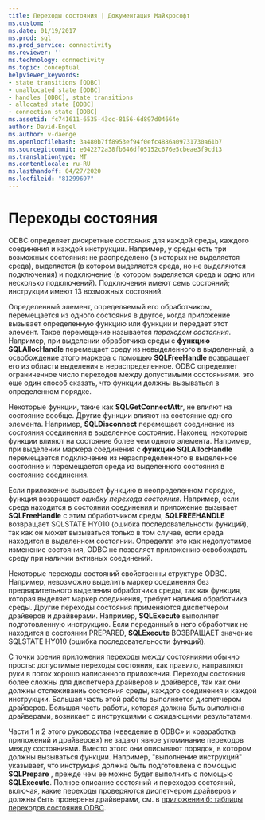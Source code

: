 ```yaml
---
title: Переходы состояния | Документация Майкрософт
ms.custom: ''
ms.date: 01/19/2017
ms.prod: sql
ms.prod_service: connectivity
ms.reviewer: ''
ms.technology: connectivity
ms.topic: conceptual
helpviewer_keywords:
- state transitions [ODBC]
- unallocated state [ODBC]
- handles [ODBC], state transitions
- allocated state [ODBC]
- connection state [ODBC]
ms.assetid: fc741611-6535-43cc-8156-6d897d04664e
author: David-Engel
ms.author: v-daenge
ms.openlocfilehash: 3a480b7ff8953ef94f0efc4886a09731730a61b7
ms.sourcegitcommit: e042272a38fb646df05152c676e5cbeae3f9cd13
ms.translationtype: MT
ms.contentlocale: ru-RU
ms.lasthandoff: 04/27/2020
ms.locfileid: "81299697"
---
```

# <a name="state-transitions"></a>Переходы состояния
ODBC определяет дискретные *состояния* для каждой среды, каждого соединения и каждой инструкции. Например, у среды есть три возможных состояния: не распределено (в которых не выделяется среда), выделяется (в котором выделяется среда, но не выделяются подключения) и подключение (в котором выделяется среда и одно или несколько подключений). Подключения имеют семь состояний; инструкции имеют 13 возможных состояний.  
  
 Определенный элемент, определяемый его обработчиком, перемещается из одного состояния в другое, когда приложение вызывает определенную функцию или функции и передает этот элемент. Такое перемещение называется *переходом состояния*. Например, при выделении обработчика среды с **функцию SQLAllocHandle** перемещает среду из невыделенного в выделенный, а освобождение этого маркера с помощью **SQLFreeHandle** возвращает его из области выделения в нераспределенное. ODBC определяет ограниченное число переходов между допустимыми состояниями. это еще один способ сказать, что функции должны вызываться в определенном порядке.  
  
 Некоторые функции, такие как **SQLGetConnectAttr**, не влияют на состояние вообще. Другие функции влияют на состояние одного элемента. Например, **SQLDisconnect** перемещает соединение из состояния соединения в выделенное состояние. Наконец, некоторые функции влияют на состояние более чем одного элемента. Например, при выделении маркера соединения с **функцию SQLAllocHandle** перемещается подключение из нераспределенного в выделенное состояние и перемещается среда из выделенного состояния в состояние соединения.  
  
 Если приложение вызывает функцию в неопределенном порядке, функция возвращает *ошибку перехода состояния*. Например, если среда находится в состоянии соединения и приложение вызывает **SQLFreeHandle** с этим обработчиком среды, **SQLFREEHANDLE** возвращает SQLSTATE HY010 (ошибка последовательности функций), так как он может вызываться только в том случае, если среда находится в выделенном состоянии. Определяя это как недопустимое изменение состояния, ODBC не позволяет приложению освобождать среду при наличии активных соединений.  
  
 Некоторые переходы состояний свойственны структуре ODBC. Например, невозможно выделить маркер соединения без предварительного выделения обработчика среды, так как функция, которая выделяет маркер соединения, требует наличия обработчика среды. Другие переходы состояния применяются диспетчером драйверов и драйверами. Например, **SQLExecute** выполняет подготовленную инструкцию. Если переданный в него обработчик не находится в состоянии PREPARED, **SQLExecute** ВОЗВРАЩАЕТ значение SQLSTATE HY010 (ошибка последовательности функций).  
  
 С точки зрения приложения переходы между состояниями обычно просты: допустимые переходы состояния, как правило, направляют руки в поток хорошо написанного приложения. Переходы состояния более сложны для диспетчера драйверов и драйверов, так как они должны отслеживаниь состояния среды, каждого соединения и каждой инструкции. Большая часть этой работы выполняется диспетчером драйверов. Большая часть работы, которая должна быть выполнена драйверами, возникает с инструкциями с ожидающими результатами.  
  
 Части 1 и 2 этого руководства («введение в ODBC» и «разработка приложений и драйверов») не задают явное упоминание переходов между состояниями. Вместо этого они описывают порядок, в котором должны вызываться функции. Например, "выполнение инструкций" указывает, что инструкция должна быть подготовлена с помощью **SQLPrepare** , прежде чем ее можно будет выполнить с помощью **SQLExecute**. Полное описание состояний и переходов состояний, включая, какие переходы проверяются диспетчером драйверов и должны быть проверены драйверами, см. в [приложении б: таблицы переходов состояния ODBC](../../../odbc/reference/appendixes/appendix-b-odbc-state-transition-tables.md).
